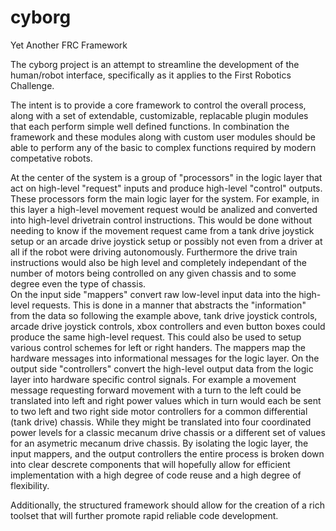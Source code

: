 # cyborg
Yet Another FRC Framework

The cyborg project is an attempt to streamline the development of the human/robot interface, specifically as it applies to the First Robotics Challenge. 

The intent is to provide a core framework to control the overall process, along with a set of extendable, customizable, replacable plugin modules that each perform simple well defined functions. In combination the framework and these modules along with custom user modules should be able to perform any of the basic to complex functions required by modern competative robots. 

At the center of the system is a group of "processors" in the logic layer that act on high-level "request" inputs and produce high-level "control" outputs. These processors form the main logic layer for the system. For example, in this layer a high-level movement request would be analized and converted into high-level drivetrain control instructions. This would be done without needing to know if the movement request came from a tank drive joystick setup or an arcade drive joystick setup or possibly not even from a driver at all if the robot were driving autonomously. Furthermore the drive train instructions would also be high level and completely independant of the number of motors being controlled on any given chassis and to some degree even the type of chassis.   
On the input side "mappers" convert raw low-level input data into the high-level requests. This is done in a manner that abstracts the "information" from the data so following the example above, tank drive joystick controls, arcade drive joystick controls, xbox controllers and even button boxes could produce the same high-level request. This could also be used to setup various control schemes for left or right handers. The mappers map the hardware messages into informational messages for the logic layer.
On the output side "controllers" convert the high-level output data from the logic layer into hardware specific control signals. For example a movement message requesting forward movement with a turn to the left could be translated into left and right power values which in turn would each be sent to two left and two right side motor controllers for a common differential (tank drive) chassis. While they might be translated into four coordinated power levels for a classic mecanum drive chassis or a different set of values for an asymetric mecanum drive chassis. 
By isolating the logic layer, the input mappers, and the output controllers the entire process is broken down into clear descrete components that will hopefully allow for efficient implementation with a high degree of code reuse and a high degree of flexibility. 

Additionally, the structured framework should allow for the creation of a rich toolset that will further promote rapid reliable code development. 
